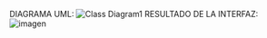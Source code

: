 DIAGRAMA UML:
![Class Diagram1](https://github.com/RCL05/EstructurasDeDatos/assets/166523151/fdf8def2-95c2-43ec-8c44-4e8b00e37f01)
RESULTADO DE LA INTERFAZ:
![imagen](https://github.com/RCL05/EstructurasDeDatos/assets/166523151/c6043883-718b-4f5d-a6af-93ad37af1f01)

